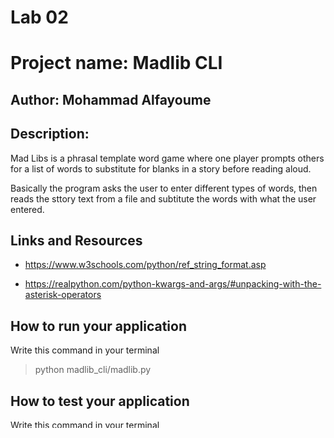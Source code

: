 # Lab 02

# Project name: Madlib CLI

## Author: Mohammad Alfayoume

## Description:

Mad Libs is a phrasal template word game where one player prompts others for a list of words to substitute for blanks in a story before reading aloud.

Basically the program asks the user to enter different types of words, then reads the sttory text from a file and subtitute the words with what the user entered.

## Links and Resources
* https://www.w3schools.com/python/ref_string_format.asp

* https://realpython.com/python-kwargs-and-args/#unpacking-with-the-asterisk-operators


## How to run your application

Write this command in your terminal

>python madlib_cli/madlib.py

## How to test your application

Write this command in your terminal

>pytest -s